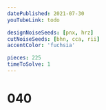 ```yaml
---
datePublished: 2021-07-30
youTubeLink: todo

designNoiseSeeds: [pnx, hrz]
cutNoiseSeeds: [bhn, cca, rii]
accentColor: 'fuchsia'

pieces: 225
timeToSolve: 1
---
```


# 040
